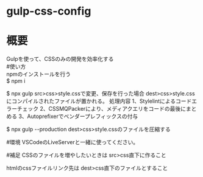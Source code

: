 # gulp-css-config
# 概要
Gulpを使って、CSSのみの開発を効率化する  
#使い方  
npmのインストールを行う  
$ npm i

$ npx gulp
src>css>style.cssで変更、保存を行った場合
dest>css>style.cssにコンパイルされたファイルが置かれる。
処理内容
1、Stylelintによるコードエラーチェック
2、CSSMQPackerにより、メディアクエリをコードの最後にまとめる
3、Autoprefixerでベンダープレフィックスの付与

$ npx gulp --production
dest>css>style.cssのファイルを圧縮する

#環境
VSCodeのLiveServerと一緒に使ってください。

#補足
CSSのファイルを増やしたいときは
src>css直下に作ること

htmlのcssファイルリンク先は
dest>css直下のファイルとすること

